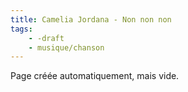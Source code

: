 ```yaml
---
title: Camelia Jordana - Non non non
tags:
    - -draft
    - musique/chanson
---
```


Page créée automatiquement, mais vide.
